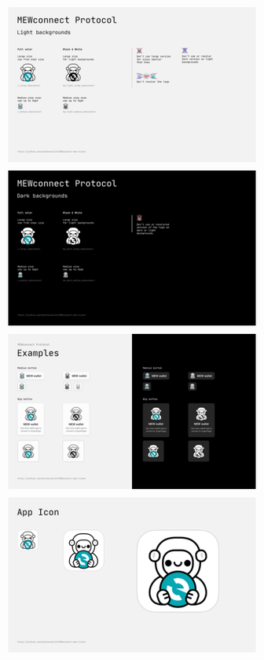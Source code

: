 

![guidePage1](https://raw.githubusercontent.com/MyEtherWallet/MEWconnect-web-client/master/assets/forReadMe/MEWconnect%20Protocol%20-%20Guide.png)

![guidePage2](https://raw.githubusercontent.com/MyEtherWallet/MEWconnect-web-client/master/assets/forReadMe/MEWconnect%20Protocol%20-%20Guide2.png)

![guidePage3](https://raw.githubusercontent.com/MyEtherWallet/MEWconnect-web-client/master/assets/forReadMe/MEWconnect%20Protocol%20-%20Guide3.png)

![guidePage4](https://raw.githubusercontent.com/MyEtherWallet/MEWconnect-web-client/master/assets/forReadMe/MEWconnect%20Protocol%20-%20Guide4.png)
